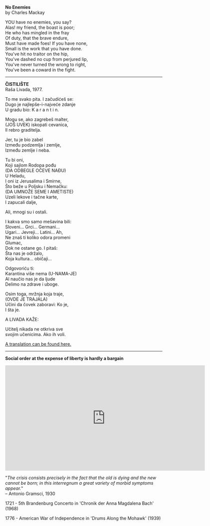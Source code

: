 **No Enemies**  
by Charles Mackay  

YOU have no enemies, you say?  
Alas! my friend, the boast is poor;  
He who has mingled in the fray  
Of duty, that the brave endure,  
Must have made foes! If you have none,  
Small is the work that you have done.  
You've hit no traitor on the hip,  
You've dashed no cup from perjured lip,  
You've never turned the wrong to right,  
You've been a coward in the fight.  
    
----
    
**ČISTILIŠTE**  
Raša Livada, 1977.  

To me svako pita. I začudićeš se:  
Dugo je najlepše-i-najveće zdanje  
U gradu bio: K a r a n t i n.  
  
Mogu se, ako zagrebeš malter,  
(JOŠ UVEK) iskopati cevanica,  
Il rebro graditelja.  
  
Jer, tu je bio zabel  
Između podzemlja i zemlje,  
Između zemlje i neba.  
  
Tu bi oni,  
Koji sajlom Rodopa pođu  
(DA ODBEGLE OČEVE NAĐU)  
U Heladu,  
I oni iz Jerusalima i Smirne,  
Što beže u Poljsku i Nemačku:  
(DA UMNOŽE SEME I AMETISTE)  
Uzeli lekove i tačne karte,  
I zapucali dalje,  
  
Ali, mnogi su i ostali.  

I kakva smo samo mešavina bili:  
Sloveni... Grci... Germani...  
Ugari... Jevreji... Latini... Ah,  
Ne znaš ti koliko odora promeni  
Glumac,  
Dok ne ostane go. I pitaš:  
Šta nas je održalo,  
Koja kultura... običaji...  
  
Odgovoriću ti:  
Karantina više nema (U-NAMA-JE)  
Al naučio nas je da ljude  
Delimo na zdrave i uboge.  
  
Osim toga, mržnja koja traje,  
(OVDE JE TRAJALA)  
Učini da čovek zaboravi: Ko je,  
I šta je.  
  
A LIVADA KAŽE:  

Učitelj nikada ne otkriva sve  
svojim učenicima. Ako ih voli.  

[A translation can be found here.](https://jasminatesanovic.wordpress.com/2020/03/19/purgatory-corona-diaries/)

----
  
**Social order at the expense of liberty is hardly a bargain**  
  
<iframe src="https://player.vimeo.com/video/493358286" width="640" height="338" frameborder="0" allow="autoplay; fullscreen" allowfullscreen></iframe>

"_The crisis consists precisely in the fact that the old is dying and the new cannot be born; in this interregnum a great variety of morbid symptoms appear._"  
– Antonio Gramsci, 1930  

1721 - 5th Brandenburg Concerto in 'Chronik der Anna Magdalena Bach' (1968)

1776 - American War of Independence in 'Drums Along the Mohawk' (1939)




